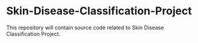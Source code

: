 # Skin-Disease-Classification-Project
This repository will contain source code related to Skin Disease Classification Project.
